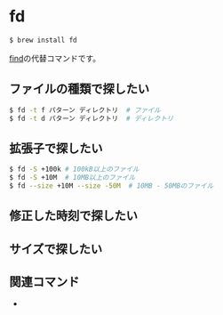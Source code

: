 # fd

```bash
$ brew install fd
```

[find](./command-find.md)の代替コマンドです。

## ファイルの種類で探したい

```bash
$ fd -t f パターン ディレクトリ  # ファイル
$ fd -t d パターン ディレクトリ  # ディレクトリ
```

## 拡張子で探したい

```bash
$ fd -S +100k # 100kB以上のファイル
$ fd -S +10M  # 10MB以上のファイル
$ fd --size +10M --size -50M  # 10MB - 50MBのファイル
```

## 修正した時刻で探したい

## サイズで探したい


## 関連コマンド

- [](./command-find.md)
